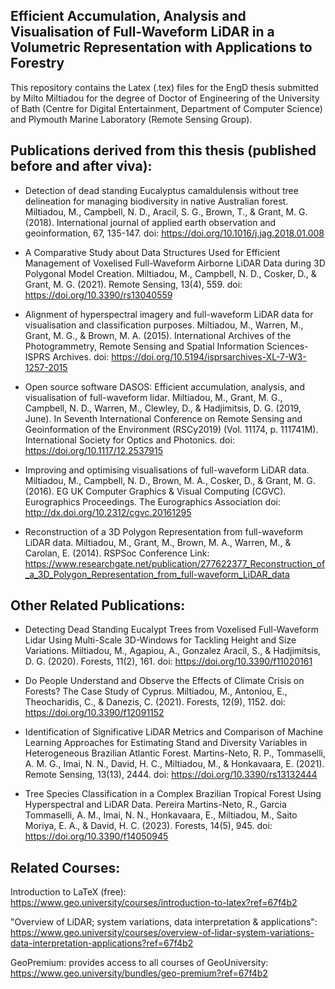 Efficient Accumulation, Analysis and Visualisation of Full-Waveform LiDAR in a Volumetric Representation with Applications to Forestry
----------------------------

This repository contains the Latex (.tex) files for the EngD thesis submitted by Milto Miltiadou for the degree of Doctor of Engineering of the University of Bath (Centre for Digital Entertainment, Department of Computer Science) and Plymouth Marine Laboratory (Remote Sensing Group). 


Publications derived from this thesis (published before and after viva):
-------------------------------------------------------------------------------
- Detection of dead standing Eucalyptus camaldulensis without tree delineation for managing biodiversity in native Australian forest. Miltiadou, M., Campbell, N. D., Aracil, S. G., Brown, T., & Grant, M. G. (2018). International journal of applied earth observation and geoinformation, 67, 135-147.
doi: https://doi.org/10.1016/j.jag.2018.01.008

- A Comparative Study about Data Structures Used for Efficient Management of Voxelised Full-Waveform Airborne LiDAR Data during 3D Polygonal Model Creation. Miltiadou, M., Campbell, N. D., Cosker, D., & Grant, M. G. (2021). Remote Sensing, 13(4), 559.
doi: https://doi.org/10.3390/rs13040559

- Alignment of hyperspectral imagery and full-waveform LiDAR data for visualisation and classification purposes. Miltiadou, M., Warren, M., Grant, M. G., & Brown, M. A. (2015). International Archives of the Photogrammetry, Remote Sensing and Spatial Information Sciences-ISPRS Archives.
doi: https://doi.org/10.5194/isprsarchives-XL-7-W3-1257-2015

- Open source software DASOS: Efficient accumulation, analysis, and visualisation of full-waveform lidar. Miltiadou, M., Grant, M. G., Campbell, N. D., Warren, M., Clewley, D., & Hadjimitsis, D. G. (2019, June). In Seventh International Conference on Remote Sensing and Geoinformation of the Environment (RSCy2019) (Vol. 11174, p. 111741M). International Society for Optics and Photonics.
doi: https://doi.org/10.1117/12.2537915

- Improving and optimising visualisations of full-waveform LiDAR data. Miltiadou, M., Campbell, N. D., Brown, M. A., Cosker, D., & Grant, M. G. (2016). EG UK Computer Graphics & Visual Computing (CGVC). Eurographics Proceedings. The Eurographics Association
doi: http://dx.doi.org/10.2312/cgvc.20161295

- Reconstruction of a 3D Polygon Representation from full-waveform LiDAR data. Miltiadou, M., Grant, M., Brown, M. A., Warren, M., & Carolan, E. (2014). RSPSoc Conference
Link: https://www.researchgate.net/publication/277622377_Reconstruction_of_a_3D_Polygon_Representation_from_full-waveform_LiDAR_data


Other Related Publications:
---------------------------
- Detecting Dead Standing Eucalypt Trees from Voxelised Full-Waveform Lidar Using Multi-Scale 3D-Windows for Tackling Height and Size Variations. Miltiadou, M., Agapiou, A., Gonzalez Aracil, S., & Hadjimitsis, D. G. (2020). Forests, 11(2), 161.
doi:  https://doi.org/10.3390/f11020161

- Do People Understand and Observe the Effects of Climate Crisis on Forests? The Case Study of Cyprus. Miltiadou, M., Antoniou, E., Theocharidis, C., & Danezis, C. (2021). Forests, 12(9), 1152.
doi: https://doi.org/10.3390/f12091152

- Identification of Significative LiDAR Metrics and Comparison of Machine Learning Approaches for Estimating Stand and Diversity Variables in Heterogeneous Brazilian Atlantic Forest. Martins-Neto, R. P., Tommaselli, A. M. G., Imai, N. N., David, H. C., Miltiadou, M., & Honkavaara, E. (2021). Remote Sensing, 13(13), 2444.
doi: https://doi.org/10.3390/rs13132444

- Tree Species Classification in a Complex Brazilian Tropical Forest Using Hyperspectral and LiDAR Data. Pereira Martins-Neto, R., Garcia Tommaselli, A. M., Imai, N. N., Honkavaara, E., Miltiadou, M., Saito Moriya, E. A., & David, H. C. (2023). Forests, 14(5), 945.
doi: https://doi.org/10.3390/f14050945


Related Courses:
----------------
Introduction to LaTeX (free): https://www.geo.university/courses/introduction-to-latex?ref=67f4b2

"Overview of LiDAR; system variations, data interpretation & applications": https://www.geo.university/courses/overview-of-lidar-system-variations-data-interpretation-applications?ref=67f4b2

GeoPremium: provides access to all courses of GeoUniversity: https://www.geo.university/bundles/geo-premium?ref=67f4b2




